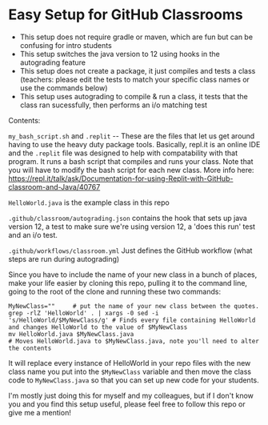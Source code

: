 # Easy Setup for GitHub Classrooms

   * This setup does not require gradle or maven, which are fun but can be confusing for intro students
   * This setup switches the java version to 12 using hooks in the autograding feature
   * This setup does not create a package, it just compiles and tests a class (teachers: please edit the tests to match your specific class names or use the commands below)
   * This setup uses autograding to compile & run a class, it tests that the class ran sucessfully, then performs an i/o matching test
   
   
   Contents:
   
   `my_bash_script.sh` and `.replit` -- These are the files that let us get around having to use the heavy duty package tools.  Basically, repl.it is an online IDE and the `.replit` file was designed to help with compatability with that program.  It runs a bash script that compiles and runs your class.  Note that you will have to modify the bash script for each new class.  More info here: https://repl.it/talk/ask/Documentation-for-using-Replit-with-GitHub-classroom-and-Java/40767

`HelloWorld.java` is the example class in this repo

`.github/classroom/autograding.json` contains the hook that sets up java version 12, a test to make sure we're using version 12, a 'does this run' test and an i/o test.

`.github/workflows/classroom.yml` Just defines the GitHub workflow (what steps are run during autograding)

Since you have to include the name of your new class in a bunch of places, make your life easier by cloning this repo, pulling it to the command line, going to the root of the clone and running these two commands:

```
MyNewClass=""     # put the name of your new class between the quotes.
grep -rlZ 'HelloWorld' . | xargs -0 sed -i 's/HelloWorld/$MyNewClass/g' # Finds every file containing HelloWorld and changes HelloWorld to the value of $MyNewClass
mv HelloWorld.java $MyNewClass.java                                     # Moves HelloWorld.java to $MyNewClass.java, note you'll need to alter the contents
```

It will replace every instance of HelloWorld in your repo files with the new class name you put into the `$MyNewClass` variable and then move the class code to `MyNewClass.java` so that you can set up new code for your students.  

I'm mostly just doing this for myself and my colleagues, but if I don't know you and you find this setup useful, please feel free to follow this repo or give me a mention!
